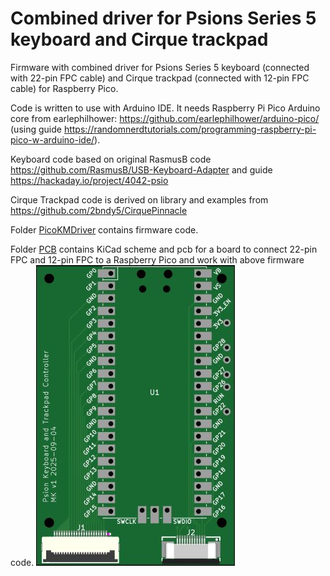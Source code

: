 # Combined driver for Psions Series 5 keyboard and Cirque trackpad

Firmware with combined driver for Psions Series 5 keyboard (connected with 22-pin FPC cable) and Cirque trackpad (connected with 12-pin FPC cable) for Raspberry Pico.

Code is written to use with Arduino IDE.
It needs Raspberry Pi Pico Arduino core from earlephilhower: https://github.com/earlephilhower/arduino-pico/ (using guide https://randomnerdtutorials.com/programming-raspberry-pi-pico-w-arduino-ide/).

Keyboard code based on original RasmusB code https://github.com/RasmusB/USB-Keyboard-Adapter and guide https://hackaday.io/project/4042-psio

Cirque Trackpad code is derived on library and examples from https://github.com/2bndy5/CirquePinnacle

Folder [PicoKMDriver](./PicoKMDriver/) contains firmware code.

Folder [PCB](./PCB/) contains KiCad scheme and pcb for a board to connect 22-pin FPC and 12-pin FPC to a Raspberry Pico and work with above firmware code.
![PCB preview](/Images/board_v1.jpg)
